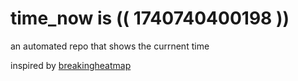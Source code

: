 # time_now is (( 1740740400198 ))

an automated repo that shows the currnent time

inspired by [breakingheatmap](https://github.com/breakingheatmap/breakingheatmap)